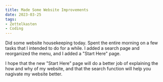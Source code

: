 ```yaml
---
title: Made Some Website Improvements
date: 2023-03-25
tags:
- Zettelkasten
- Coding
---
```


Did some website housekeeping today. Spent the entire morning on a few tasks that I intended to do for a while. I added a search page and reorganized the menu, and I added a "Start Here" page.

I hope that the new "Start Here" page will do a better job of explaining the how and why of my website, and that the search function will help you nagivate my website better.
